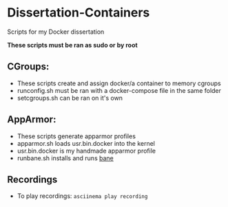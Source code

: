 # Dissertation-Containers
Scripts for my Docker dissertation

**These scripts must be ran as sudo or by root**

## CGroups:
- These scripts create and assign docker/a container to memory cgroups
- runconfig.sh must be ran with a docker-compose file in the same folder
- setcgroups.sh can be ran on it's own

## AppArmor:
- These scripts generate apparmor profiles
- apparmor.sh loads usr.bin.docker into the kernel 
- usr.bin.docker is my handmade apparmor profile
- runbane.sh installs and runs  <a href="https://github.com/genuinetools/bane"> bane </a> 

## Recordings
- To play recordings: `asciinema play recording`
